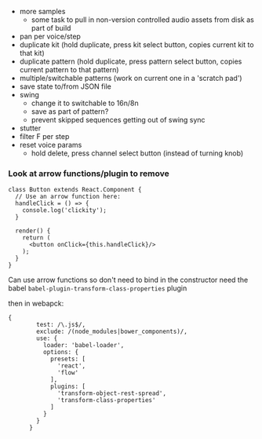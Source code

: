 - more samples
  - some task to pull in non-version controlled audio assets from disk as part of build
- pan per voice/step
- duplicate kit (hold duplicate, press kit select button, copies current kit to that kit)
- duplicate pattern (hold duplicate, press pattern select button, copies current pattern to that pattern)
- multiple/switchable patterns (work on current one in a 'scratch pad')
- save state to/from JSON file
- swing
  - change it to switchable to 16n/8n
  - save as part of pattern?
  - prevent skipped sequences getting out of swing sync
- stutter
- filter F per step
- reset voice params
  - hold delete, press channel select button (instead of turning knob)

### Look at arrow functions/plugin to remove

```
class Button extends React.Component {
  // Use an arrow function here:
  handleClick = () => {
    console.log('clickity');
  }

  render() {
    return (
      <button onClick={this.handleClick}/>
    );
  }
}
```

Can use arrow functions so don't need to bind in the constructor
need the babel `babel-plugin-transform-class-properties` plugin

then in webapck:
```
{
        test: /\.js$/,
        exclude: /(node_modules|bower_components)/,
        use: {
          loader: 'babel-loader',
          options: {
            presets: [
              'react',
              'flow'
            ],
            plugins: [
              'transform-object-rest-spread',
              'transform-class-properties'
            ]
          }
        }
      }
```
